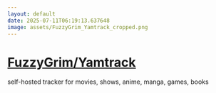```yaml
---
layout: default
date: 2025-07-11T06:19:13.637648
image: assets/FuzzyGrim_Yamtrack_cropped.png
---
```


# [FuzzyGrim/Yamtrack](https://github.com/FuzzyGrim/Yamtrack)

self-hosted tracker for movies, shows, anime, manga, games, books
